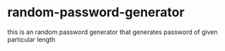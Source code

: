 # random-password-generator
this is an random password generator that generates password of given particular length
